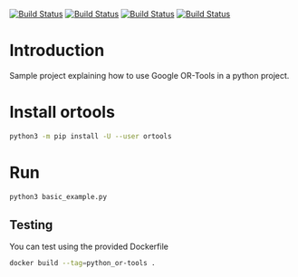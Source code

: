 [![Build Status][docker_status]][docker_link]
[![Build Status][linux_status]][linux_link]
[![Build Status][macos_status]][macos_link]
[![Build Status][windows_status]][windows_link]

[docker_status]: https://github.com/or-tools/python_or-tools/actions/workflows/docker.yml/badge.svg
[docker_link]: https://github.com/or-tools/python_or-tools/actions/workflows/docker.yml
[linux_status]: https://github.com/or-tools/python_or-tools/actions/workflows/linux.yml/badge.svg
[linux_link]: https://github.com/or-tools/python_or-tools/actions/workflows/linux.yml
[macos_status]: https://github.com/or-tools/python_or-tools/actions/workflows/macos.yml/badge.svg
[macos_link]: https://github.com/or-tools/python_or-tools/actions/workflows/macos.yml
[windows_status]: https://github.com/or-tools/python_or-tools/actions/workflows/windows.yml/badge.svg
[windows_link]: https://github.com/or-tools/python_or-tools/actions/workflows/windows.yml

# Introduction
Sample project explaining how to use Google OR-Tools in a python project.

# Install ortools

```sh
python3 -m pip install -U --user ortools
```

# Run

```sh
python3 basic_example.py
```

## Testing
You can test using the provided Dockerfile
```sh
docker build --tag=python_or-tools .
```

